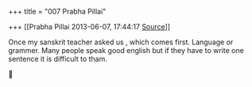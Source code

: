 +++
title = "007 Prabha Pillai"

+++
[[Prabha Pillai	2013-06-07, 17:44:17 [Source](https://groups.google.com/g/samskrita/c/iElGVsF7JVA)]]



Once my sanskrit teacher asked us , which comes first. Language or grammer. Many people speak good english but if they have to write one sentence it is difficult to tham.



